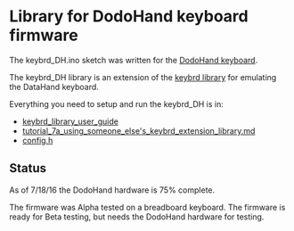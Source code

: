 Library for DodoHand keyboard firmware
======================================
The keybrd_DH.ino sketch was written for the [DodoHand keyboard](https://geekhack.org/index.php?topic=41422.0).

The keybrd_DH library is an extension of the [keybrd library](https://github.com/wolfv6/keybrd) for emulating the DataHand keyboard.

Everything you need to setup and run the keybrd_DH is in:
* [keybrd_library_user_guide](https://github.com/wolfv6/keybrd/doc/keybrd_library_user_guide.md)
* [tutorial_7a_using_someone_else's_keybrd_extension_library.md](https://github.com/wolfv6/keybrd/tutorials/tutorial_7a_using_someone_else's_keybrd_extension_library.md)
* [config.h](keybrd_DH/examples/keybrd_DH/config.h)

## Status
As of 7/18/16 the DodoHand hardware is 75% complete.

The firmware was Alpha tested on a breadboard keyboard.
The firmware is ready for Beta testing, but needs the DodoHand hardware for testing.
